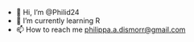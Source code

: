 - 👋 Hi, I’m @Philid24
- 🌱 I’m currently learning R
- 📫 How to reach me philippa.a.dismorr@gmail.com

<!---
Philid24/Philid24 is a ✨ special ✨ repository because its `README.md` (this file) appears on your GitHub profile.
You can click the Preview link to take a look at your changes.
--->
